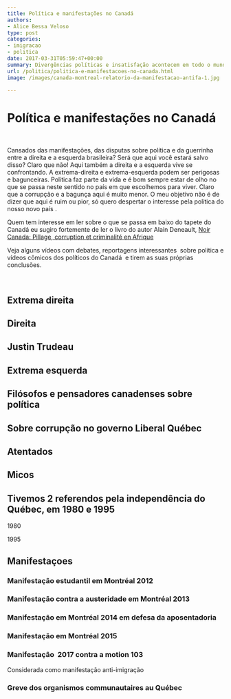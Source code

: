 ```yaml
---
title: Política e manifestações no Canadá
authors:
- Alice Bessa Veloso
type: post
categories:
- imigracao
- politica
date: 2017-03-31T05:59:47+00:00
summary: Divergências políticas e insatisfação acontecem em todo o mundo. Confira esta série de vídeos sob manifestações no Canadá sob os mais diferentes assuntos.
url: /politica/politica-e-manifestacoes-no-canada.html
image: /images/canada-montreal-relatorio-da-manifestacao-antifa-1.jpg

---
```

# Política e manifestações no Canadá

&nbsp;

Cansados das manifestações, das disputas sobre política e da guerrinha entre a direita e a esquerda brasileira?
Será que aqui você estará salvo disso?
Claro que não! Aqui também a direita e a esquerda vive se confrontando. A extrema-direita e extrema-esquerda podem ser perigosas e bagunceiras.
Política faz parte da vida e é bom sempre estar de olho no que se passa neste sentido no país em que escolhemos para viver. Claro que a corrupção e a bagunça aqui é muito menor. O meu objetivo não é de dizer que aqui é ruim ou pior, só quero despertar o interesse pela política do nosso novo país .

Quem tem interesse em ler sobre o que se passa em baixo do tapete do Canadá eu sugiro fortemente de ler o livro do autor Alain Deneault, <a href="http://ecosociete.org/livres/noir-canada" target="_blank" rel="noopener">Noir Canada: Pillage, corruption et criminalité en Afrique</a>

Veja alguns vídeos com debates, reportagens interessantes  sobre política e vídeos cômicos dos políticos do Canadá  e tirem as suas próprias conclusões.

&nbsp;

## Extrema direita

<span class="embed-youtube" style="text-align:center; display: block;"></span>

<span class="embed-youtube" style="text-align:center; display: block;"></span>

<span class="embed-youtube" style="text-align:center; display: block;"></span>

## Direita

<span class="embed-youtube" style="text-align:center; display: block;"></span>

## Justin Trudeau

<span class="embed-youtube" style="text-align:center; display: block;"></span>

<span class="embed-youtube" style="text-align:center; display: block;"></span>

<span class="embed-youtube" style="text-align:center; display: block;"></span>

<span class="embed-youtube" style="text-align:center; display: block;"></span>

<span class="embed-youtube" style="text-align:center; display: block;"></span>

<span class="embed-youtube" style="text-align:center; display: block;"></span>

## Extrema esquerda

<span class="embed-youtube" style="text-align:center; display: block;"></span>

<span class="embed-youtube" style="text-align:center; display: block;"></span>

## Filósofos e pensadores canadenses sobre política

<span class="embed-youtube" style="text-align:center; display: block;"></span>

<span class="embed-youtube" style="text-align:center; display: block;"></span>

<span class="embed-youtube" style="text-align:center; display: block;"></span>

<span class="embed-youtube" style="text-align:center; display: block;"></span>

<span class="embed-youtube" style="text-align:center; display: block;"></span>

<span class="embed-youtube" style="text-align:center; display: block;"></span>

<span class="embed-youtube" style="text-align:center; display: block;"></span>

<span class="embed-youtube" style="text-align:center; display: block;"></span>

## Sobre corrupção no governo Liberal Québec

<span class="embed-youtube" style="text-align:center; display: block;"></span>

<span class="embed-youtube" style="text-align:center; display: block;"></span>

## Atentados

<span class="embed-youtube" style="text-align:center; display: block;"></span>

<span class="embed-youtube" style="text-align:center; display: block;"></span>

<span class="embed-youtube" style="text-align:center; display: block;"></span>

<span class="embed-youtube" style="text-align:center; display: block;"></span>

<span class="embed-youtube" style="text-align:center; display: block;"></span>

<span class="embed-youtube" style="text-align:center; display: block;"></span>

## Micos

<span class="embed-youtube" style="text-align:center; display: block;"></span>

<span class="embed-youtube" style="text-align:center; display: block;"></span>

<span class="embed-youtube" style="text-align:center; display: block;"></span>

<span class="embed-youtube" style="text-align:center; display: block;"></span>

<span class="embed-youtube" style="text-align:center; display: block;"></span>

## Tivemos 2 referendos pela independência do Québec, em 1980 e 1995

1980

<span class="embed-youtube" style="text-align:center; display: block;"></span>

1995

<span class="embed-youtube" style="text-align:center; display: block;"></span>

## Manifestaçoes

### Manifestação estudantil em Montréal 2012

<span class="embed-youtube" style="text-align:center; display: block;"></span>

<span class="embed-youtube" style="text-align:center; display: block;"></span>

### Manifestação contra a austeridade em Montréal 2013

<span class="embed-youtube" style="text-align:center; display: block;"></span>

### Manifestação em Montréal 2014 em defesa da aposentadoria

<span class="embed-youtube" style="text-align:center; display: block;"></span>

### Manifestação em Montréal 2015

<span class="embed-youtube" style="text-align:center; display: block;"></span>

### Manifestação  2017 contra a motion 103

Considerada como manifestação anti-imigração

### Greve dos organismos communautaires au Québec

<span class="embed-youtube" style="text-align:center; display: block;"></span>